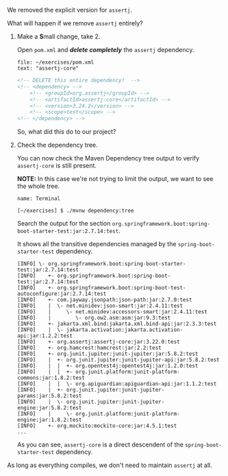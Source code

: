 We removed the explicit version for `assertj`.

What will happen if we remove `assertj` entirely?

1. Make a **S**mall change, take 2.

   Open `pom.xml` and **_delete completely_** the `assertj` dependency.

   ```editor:select-matching-text
   file: ~/exercises/pom.xml
   text: "assertj-core"
   ```

   ```xml
   <!-- DELETE this entire dependency!  -->
   <!-- <dependency> -->
       <!-- <groupId>org.assertj</groupId> -->
       <!-- <artifactId>assertj-core</artifactId> -->
       <!-- <version>3.24.2</version> -->
       <!-- <scope>test</scope> -->
   <!-- </dependency> -->
   ```

   So, what did this do to our project?

1. Check the dependency tree.

   You can now check the Maven Dependency tree output to verify `assertj-core` is still present.

   **NOTE:** In this case we're not trying to limit the output, we want to see the whole tree.

   ```dashboard:open-dashboard
   name: Terminal
   ```

   ```shell
   [~/exercises] $ ./mvnw dependency:tree
   ```

   Search the output for the section `org.springframework.boot:spring-boot-starter-test:jar:2.7.14:test`.

   It shows all the transitive dependencies managed by the `spring-boot-starter-test` dependency.

   ```shell
   [INFO] \- org.springframework.boot:spring-boot-starter-test:jar:2.7.14:test
   [INFO]    +- org.springframework.boot:spring-boot-test:jar:2.7.14:test
   [INFO]    +- org.springframework.boot:spring-boot-test-autoconfigure:jar:2.7.14:test
   [INFO]    +- com.jayway.jsonpath:json-path:jar:2.7.0:test
   [INFO]    |  \- net.minidev:json-smart:jar:2.4.11:test
   [INFO]    |     \- net.minidev:accessors-smart:jar:2.4.11:test
   [INFO]    |        \- org.ow2.asm:asm:jar:9.3:test
   [INFO]    +- jakarta.xml.bind:jakarta.xml.bind-api:jar:2.3.3:test
   [INFO]    |  \- jakarta.activation:jakarta.activation-api:jar:1.2.2:test
   [INFO]    +- org.assertj:assertj-core:jar:3.22.0:test
   [INFO]    +- org.hamcrest:hamcrest:jar:2.2:test
   [INFO]    +- org.junit.jupiter:junit-jupiter:jar:5.8.2:test
   [INFO]    |  +- org.junit.jupiter:junit-jupiter-api:jar:5.8.2:test
   [INFO]    |  |  +- org.opentest4j:opentest4j:jar:1.2.0:test
   [INFO]    |  |  +- org.junit.platform:junit-platform-commons:jar:1.8.2:test
   [INFO]    |  |  \- org.apiguardian:apiguardian-api:jar:1.1.2:test
   [INFO]    |  +- org.junit.jupiter:junit-jupiter-params:jar:5.8.2:test
   [INFO]    |  \- org.junit.jupiter:junit-jupiter-engine:jar:5.8.2:test
   [INFO]    |     \- org.junit.platform:junit-platform-engine:jar:1.8.2:test
   [INFO]    +- org.mockito:mockito-core:jar:4.5.1:test
   ...
   ```

   As you can see, `assertj-core` is a direct descendent of the `spring-boot-starter-test` dependency.

As long as everything compiles, we don't need to maintain `assertj` at all.
